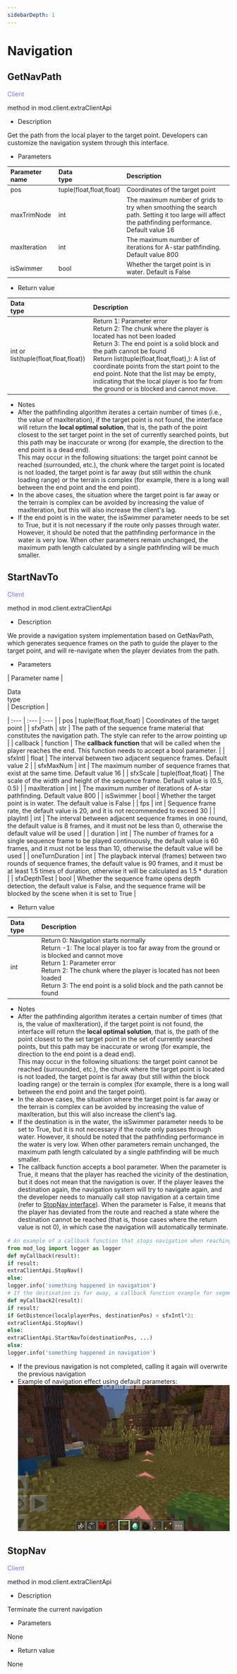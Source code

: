```yaml
--- 
sidebarDepth: 1 
--- 
```

# Navigation 

## GetNavPath 

<span style="display:inline;color:#7575f9">Client</span> 

method in mod.client.extraClientApi 

- Description 

Get the path from the local player to the target point. Developers can customize the navigation system through this interface. 

- Parameters 

| Parameter name | <div style="width: 4em">Data type</div> | Description | 
| :--- | :--- | :--- | 
| pos | tuple(float,float,float) | Coordinates of the target point | 
| maxTrimNode | int | The maximum number of grids to try when smoothing the search path. Setting it too large will affect the pathfinding performance. Default value 16 | 
| maxIteration | int | The maximum number of iterations for A-star pathfinding. Default value 800 | 
| isSwimmer | bool | Whether the target point is in water. Default is False | 

- Return value 

| <div style="width: 4em">Data type</div> | Description | 
| :--- | :--- | 
| int or list(tuple(float,float,float)) | Return 1: Parameter error<br>Return 2: The chunk where the player is located has not been loaded<br>Return 3: The end point is a solid block and the path cannot be found<br>Return list(tuple(float,float,float),): A list of coordinate points from the start point to the end point. Note that the list may be empty, indicating that the local player is too far from the ground or is blocked and cannot move. | 

- Notes 
- After the pathfinding algorithm iterates a certain number of times (i.e., the value of maxIteration), if the target point is not found, the interface will return the **local optimal solution**, that is, the path of the point closest to the set target point in the set of currently searched points, but this path may be inaccurate or wrong (for example, the direction to the end point is a dead end). <br>This may occur in the following situations: the target point cannot be reached (surrounded, etc.), the chunk where the target point is located is not loaded, the target point is far away (but still within the chunk loading range) or the terrain is complex (for example, there is a long wall between the end point and the end point). 
- In the above cases, the situation where the target point is far away or the terrain is complex can be avoided by increasing the value of maxIteration, but this will also increase the client's lag. 
- If the end point is in the water, the isSwimmer parameter needs to be set to True, but it is not necessary if the route only passes through water. However, it should be noted that the pathfinding performance in the water is very low. When other parameters remain unchanged, the maximum path length calculated by a single pathfinding will be much smaller. 

## StartNavTo 

<span style="display:inline;color:#7575f9">Client</span> 

method in mod.client.extraClientApi 

- Description 

We provide a navigation system implementation based on GetNavPath, which generates sequence frames on the path to guide the player to the target point, and will re-navigate when the player deviates from the path. 

- Parameters 

| Parameter name | <div style="width: 4em">Data type</div> | Description |

| :--- | :--- | :--- | 
| pos | tuple(float,float,float) | Coordinates of the target point | 
| sfxPath | str | The path of the sequence frame material that constitutes the navigation path. The style can refer to the arrow pointing up | 
| callback | function | The **callback function** that will be called when the player reaches the end. This function needs to accept a bool parameter. | 
| sfxIntl | float | The interval between two adjacent sequence frames. Default value 2 | 
| sfxMaxNum | int | The maximum number of sequence frames that exist at the same time. Default value 16 | 
| sfxScale | tuple(float,float) | The scale of the width and height of the sequence frame. Default value is (0.5, 0.5) | 
| maxIteration | int | The maximum number of iterations of A-star pathfinding. Default value 800 | 
| isSwimmer | bool | Whether the target point is in water. The default value is False | 
| fps | int | Sequence frame rate, the default value is 20, and it is not recommended to exceed 30 | 
| playIntl | int | The interval between adjacent sequence frames in one round, the default value is 8 frames, and it must not be less than 0, otherwise the default value will be used | 
| duration | int | The number of frames for a single sequence frame to be played continuously, the default value is 60 frames, and it must not be less than 10, otherwise the default value will be used | 
| oneTurnDuration | int | The playback interval (frames) between two rounds of sequence frames, the default value is 90 frames, and it must be at least 1.5 times of duration, otherwise it will be calculated as 1.5 * duration | 
| sfxDepthTest | bool | Whether the sequence frame opens depth detection, the default value is False, and the sequence frame will be blocked by the scene when it is set to True | 

- Return value 

| <div style="width: 4em">Data type</div> | Description | 
| :--- | :--- | 
| int | Return 0: Navigation starts normally<br>Return -1: The local player is too far away from the ground or is blocked and cannot move<br>Return 1: Parameter error<br>Return 2: The chunk where the player is located has not been loaded<br>Return 3: The end point is a solid block and the path cannot be found | 

- Notes 
- After the pathfinding algorithm iterates a certain number of times (that is, the value of maxIteration), if the target point is not found, the interface will return the **local optimal solution**, that is, the path of the point closest to the set target point in the set of currently searched points, but this path may be inaccurate or wrong (for example, the direction to the end point is a dead end). <br>This may occur in the following situations: the target point cannot be reached (surrounded, etc.), the chunk where the target point is located is not loaded, the target point is far away (but still within the block loading range) or the terrain is complex (for example, there is a long wall between the end point and the target point). 
- In the above cases, the situation where the target point is far away or the terrain is complex can be avoided by increasing the value of maxIteration, but this will also increase the client's lag. 
- If the destination is in the water, the isSwimmer parameter needs to be set to True, but it is not necessary if the route only passes through water. However, it should be noted that the pathfinding performance in the water is very low. When other parameters remain unchanged, the maximum path length calculated by a single pathfinding will be much smaller. 
- The callback function accepts a bool parameter. When the parameter is True, it means that the player has reached the vicinity of the destination, but it does not mean that the navigation is over. If the player leaves the destination again, the navigation system will try to navigate again, and the developer needs to manually call stop navigation at a certain time (refer to [StopNav interface](navigation.md#StopNav)). When the parameter is False, it means that the player has deviated from the route and reached a state where the destination cannot be reached (that is, those cases where the return value is not 0), in which case the navigation will automatically terminate. 
```python 
# An example of a callback function that stops navigation when reaching the destination 
from mod_log import logger as logger 
def myCallback(result): 
if result: 
extraClientApi.StopNav() 
else: 
logger.info('something happened in navigation') 
# If the destination is far away, a callback function example for segmented navigation is required 
def myCallback2(result): 
if result: 
if GetDistence(localplayerPos, destinationPos) < sfxIntl*2: 
extraClientApi.StopNav() 
else: 
extraClientApi.StartNavTo(destinationPos, ...) 
else: 
logger.info('something happened in navigation') 
``` 
- If the previous navigation is not completed, calling it again will overwrite the previous navigation 
- Example of navigation effect using default parameters: <br>![avatar](../../picture/startNavTo.png) 

## StopNav


<span style="display:inline;color:#7575f9">Client</span> 

method in mod.client.extraClientApi 

- Description 

Terminate the current navigation 

- Parameters 

None 

- Return value 

None 

